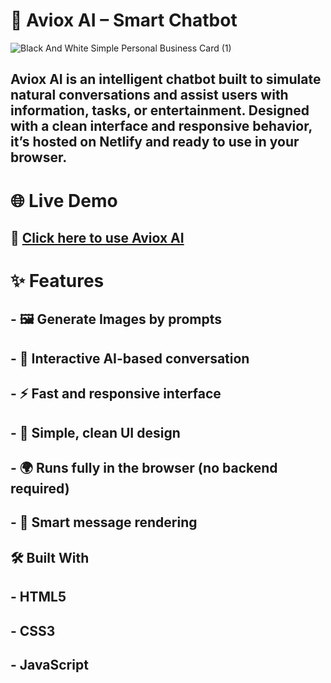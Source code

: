# 🤖 Aviox AI – Smart Chatbot

![Black And White Simple Personal Business Card (1)](https://github.com/user-attachments/assets/3096661c-7104-44d7-a755-a74f76647a98)

## Aviox AI is an intelligent chatbot built to simulate natural conversations and assist users with information, tasks, or entertainment. Designed with a clean interface and responsive behavior, it’s hosted on Netlify and ready to use in your browser.

# 🌐 Live Demo

## 🔗 [Click here to use Aviox AI](https://aviox.netlify.app/)

# ✨ Features

## - 🖼️ Generate Images by prompts

## - 🧠 Interactive AI-based conversation

## - ⚡ Fast and responsive interface

## - 🎨 Simple, clean UI design

## - 🌍 Runs fully in the browser (no backend required)

## - 💬 Smart message rendering

## 🛠️ Built With

## - HTML5

## - CSS3

## - JavaScript
